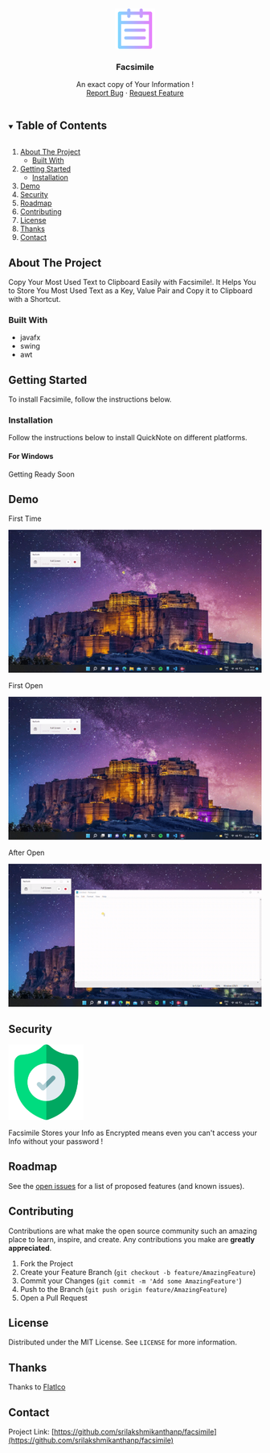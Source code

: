 <!--
 Copyright (c) 2021 Sri Lakshmi Kanthan P
 
 This software is released under the MIT License.
 https://opensource.org/licenses/MIT
-->

<!-- PROJECT LOGO -->
<br />
<p align="center">
  <a href="https://github.com/srilakshmikanthanp/facsimile">
    <img src="assets/images/logo.png" alt="Logo" width="80" height="80">
  </a>

  <h3 align="center">Facsimile</h3>

  <p align="center">
    An exact copy of Your Information !
    <br />
    <a href="https://github.com/srilakshmikanthanp/facsimile/issues">Report Bug</a>
    ·
    <a href="https://github.com/srilakshmikanthanp/facsimile/issues">Request Feature</a>
  </p>
</p>

<!-- TABLE OF CONTENTS -->
<details open="open">
  <summary><h2 style="display: inline-block">Table of Contents</h2></summary>
  <ol>
    <li>
      <a href="#about-the-project">About The Project</a>
      <ul>
        <li><a href="#built-with">Built With</a></li>
      </ul>
    </li>
    <li>
      <a href="#getting-started">Getting Started</a>
      <ul>
        <li><a href="#installation">Installation</a></li>
      </ul>
    </li>
    <li><a href="#demo">Demo</a></li>
    <li><a href="#security">Security</a></li>
    <li><a href="#roadmap">Roadmap</a></li>
    <li><a href="#contributing">Contributing</a></li>
    <li><a href="#license">License</a></li>
    <li><a href="#thanks">Thanks</a></li>
    <li><a href="#contact">Contact</a></li>
  </ol>
</details>


<!-- ABOUT THE PROJECT -->
## About The Project

Copy Your Most Used Text to Clipboard Easily with Facsimile!. It Helps You to Store You Most Used Text as a Key, Value Pair and Copy it to Clipboard with a Shortcut.


### Built With

* javafx
* swing
* awt

<!-- GETTING STARTED -->
## Getting Started

To install Facsimile, follow the instructions below.

### Installation

Follow the instructions below to install QuickNote on different platforms.

#### For Windows

Getting Ready Soon

<!-- USAGE EXAMPLES -->
## Demo

First Time

![demo](assets/images/FirstTime.gif)

First Open

![demo](assets/images/FirstOpen.gif)

After Open

![demo](assets/images/AfterOpen.gif)

## Security

<img src="assets/images/shield.png" alt="security" width="150px" height="150px"></img>

Facsimile Stores your Info as Encrypted means even you can't access your Info without your password !

<!-- ROADMAP -->
## Roadmap

See the [open issues](https://github.com/srilakshmikanthanp/facsimile/issues) for a list of proposed features (and known issues).

<!-- CONTRIBUTING -->
## Contributing

Contributions are what make the open source community such an amazing place to learn, inspire, and create. Any contributions you make are **greatly appreciated**.

1. Fork the Project
2. Create your Feature Branch (`git checkout -b feature/AmazingFeature`)
3. Commit your Changes (`git commit -m 'Add some AmazingFeature'`)
4. Push to the Branch (`git push origin feature/AmazingFeature`)
5. Open a Pull Request

<!-- LICENSE -->
## License

Distributed under the MIT License. See `LICENSE` for more information.

## Thanks

Thanks to [FlatIco](https://www.flaticon.com/)

<!-- CONTACT -->
## Contact

Project Link: [https://github.com/srilakshmikanthanp/facsimile](https://github.com/srilakshmikanthanp/facsimile)
